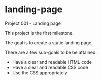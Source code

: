 # landing-page
Project 001 - Landing page

This project is the first milestone.

The goal is to create a static landing page.

There are a few sub-goals to be be attained:

- Have a clear and readable HTML code
- Have a clear and readable CSS code
- Use the CSS appropriately
